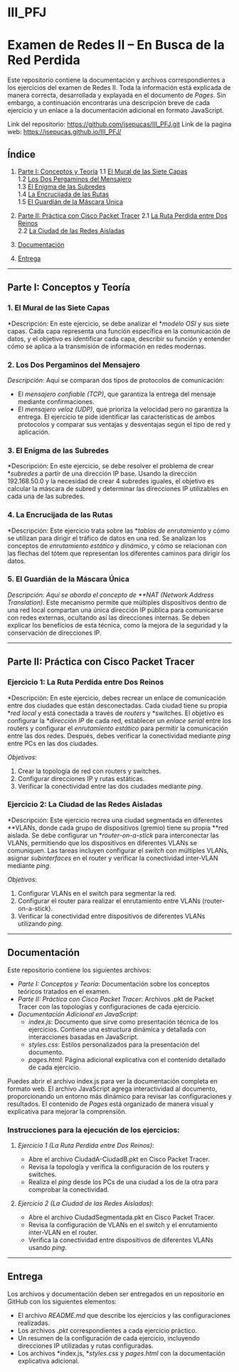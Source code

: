 # III_PFJ



# Examen de Redes II – En Busca de la Red Perdida

Este repositorio contiene la documentación y archivos correspondientes a los ejercicios del examen de Redes II. Toda la información está explicada de manera correcta, desarrollada y explayada en el documento de *Pages*. Sin embargo, a continuación encontrarás una descripción breve de cada ejercicio y un enlace a la documentación adicional en formato JavaScript.

Link del repositorio: https://github.com/jsepucas/III_PFJ.git
Link de la pagina web: https://jsepucas.github.io/III_PFJ/

## Índice

1. [Parte I: Conceptos y Teoría](#parte-i-conceptos-y-teoría)
   1.1 [El Mural de las Siete Capas](#1-el-mural-de-las-siete-capas)  
   1.2 [Los Dos Pergaminos del Mensajero](#2-los-dos-pergaminos-del-mensajero)  
   1.3 [El Enigma de las Subredes](#3-el-enigma-de-las-subredes)  
   1.4 [La Encrucijada de las Rutas](#4-la-encrucijada-de-las-rutas)  
   1.5 [El Guardián de la Máscara Única](#5-el-guardian-de-la-mascara-unica)

2. [Parte II: Práctica con Cisco Packet Tracer](#parte-ii-práctica-con-cisco-packet-tracer)
   2.1 [La Ruta Perdida entre Dos Reinos](#ejercicio-1-la-ruta-perdida-entre-dos-reinos)  
   2.2 [La Ciudad de las Redes Aisladas](#ejercicio-2-la-ciudad-de-las-redes-aisladas)

3. [Documentación](#documentación)  
4. [Entrega](#entrega)  

---

## Parte I: Conceptos y Teoría

### 1. El Mural de las Siete Capas
*Descripción: En este ejercicio, se debe analizar el **modelo OSI* y sus siete capas. Cada capa representa una función específica en la comunicación de datos, y el objetivo es identificar cada capa, describir su función y entender cómo se aplica a la transmisión de información en redes modernas.

### 2. Los Dos Pergaminos del Mensajero
*Descripción*: Aquí se comparan dos tipos de protocolos de comunicación:
- El *mensajero confiable (TCP)*, que garantiza la entrega del mensaje mediante confirmaciones.
- El *mensajero veloz (UDP)*, que prioriza la velocidad pero no garantiza la entrega.
El ejercicio te pide identificar las características de ambos protocolos y comparar sus ventajas y desventajas según el tipo de red y aplicación.

### 3. El Enigma de las Subredes
*Descripción: En este ejercicio, se debe resolver el problema de crear **subredes* a partir de una dirección IP base. Usando la dirección 192.168.50.0 y la necesidad de crear 4 subredes iguales, el objetivo es calcular la máscara de subred y determinar las direcciones IP utilizables en cada una de las subredes.

### 4. La Encrucijada de las Rutas
*Descripción: Este ejercicio trata sobre las **tablas de enrutamiento* y cómo se utilizan para dirigir el tráfico de datos en una red. Se analizan los conceptos de *enrutamiento estático* y *dinámico*, y cómo se relacionan con las flechas del tótem que representan los diferentes caminos para dirigir los datos.

### 5. El Guardián de la Máscara Única
*Descripción: Aquí se aborda el concepto de **NAT (Network Address Translation)*. Este mecanismo permite que múltiples dispositivos dentro de una red local compartan una única dirección IP pública para comunicarse con redes externas, ocultando así las direcciones internas. Se deben explicar los beneficios de esta técnica, como la mejora de la seguridad y la conservación de direcciones IP.

---

## Parte II: Práctica con Cisco Packet Tracer

### Ejercicio 1: La Ruta Perdida entre Dos Reinos
*Descripción: En este ejercicio, debes recrear un enlace de comunicación entre dos ciudades que están desconectadas. Cada ciudad tiene su propia **red local* y está conectada a través de *routers* y *switches. El objetivo es configurar la **dirección IP* de cada red, establecer un *enlace serial* entre los routers y configurar el *enrutamiento estático* para permitir la comunicación entre las dos redes. Después, debes verificar la conectividad mediante *ping* entre PCs en las dos ciudades.

*Objetivos*:
1. Crear la topología de red con routers y switches.
2. Configurar direcciones IP y rutas estáticas.
3. Verificar la conectividad entre las dos ciudades mediante *ping*.

### Ejercicio 2: La Ciudad de las Redes Aisladas
*Descripción: Este ejercicio recrea una ciudad segmentada en diferentes **VLANs, donde cada grupo de dispositivos (gremio) tiene su propia **red aislada. Se debe configurar un **router-on-a-stick* para interconectar las VLANs, permitiendo que los dispositivos en diferentes VLANs se comuniquen. Las tareas incluyen configurar el *switch* con múltiples VLANs, asignar *subinterfaces* en el router y verificar la conectividad inter-VLAN mediante *ping*.

*Objetivos*:
1. Configurar VLANs en el switch para segmentar la red.
2. Configurar el router para realizar el enrutamiento entre VLANs (router-on-a-stick).
3. Verificar la conectividad entre dispositivos de diferentes VLANs utilizando *ping*.

---

## Documentación

Este repositorio contiene los siguientes archivos:

- *Parte I: Conceptos y Teoría*: Documentación sobre los conceptos teóricos tratados en el examen.
- *Parte II: Práctica con Cisco Packet Tracer*: Archivos .pkt de Packet Tracer con las topologías y configuraciones de cada ejercicio.
- *Documentación Adicional en JavaScript*: 
  - *index.js*: Documento que sirve como presentación técnica de los ejercicios. Contiene una estructura dinámica y detallada con interacciones basadas en JavaScript.
  - *styles.css*: Estilos personalizados para la presentación del documento.
  - *pages.html*: Página adicional explicativa con el contenido detallado de cada ejercicio.

Puedes abrir el archivo index.js para ver la documentación completa en formato web. El archivo JavaScript agrega interactividad al documento, proporcionando un entorno más dinámico para revisar las configuraciones y resultados. El contenido de *Pages* está organizado de manera visual y explicativa para mejorar la comprensión.

### Instrucciones para la ejecución de los ejercicios:
1. *Ejercicio 1 (La Ruta Perdida entre Dos Reinos)*:
   - Abre el archivo CiudadA-CiudadB.pkt en Cisco Packet Tracer.
   - Revisa la topología y verifica la configuración de los routers y switches.
   - Realiza el *ping* desde los PCs de una ciudad a los de la otra para comprobar la conectividad.

2. *Ejercicio 2 (La Ciudad de las Redes Aisladas)*:
   - Abre el archivo CiudadSegmentada.pkt en Cisco Packet Tracer.
   - Revisa la configuración de VLANs en el switch y el enrutamiento inter-VLAN en el router.
   - Verifica la conectividad entre dispositivos de diferentes VLANs usando *ping*.

---

## Entrega

Los archivos y documentación deben ser entregados en un repositorio en GitHub con los siguientes elementos:

- El archivo *README.md* que describe los ejercicios y las configuraciones realizadas.
- Los archivos *.pkt* correspondientes a cada ejercicio práctico.
- Un resumen de la configuración de cada ejercicio, incluyendo direcciones IP utilizadas y rutas configuradas.
- Los archivos *index.js, **styles.css* y *pages.html* con la documentación explicativa adicional.
